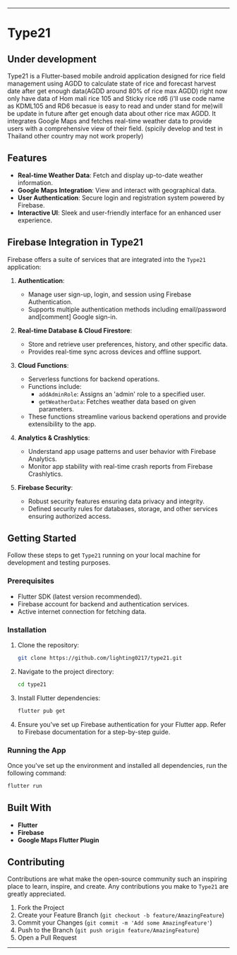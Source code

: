 
---

# Type21
## Under development
Type21 is a Flutter-based mobile android application designed for rice field management using AGDD to calculate state of rice and forecast harvest date after get enough data(AGDD around 80% of rice max AGDD) right now only have data of Hom mali rice 105 and Sticky rice rd6 (i'll use code name as KDML105 and RD6 becasue is easy to read and under stand for me)will be update in future after get enough data about other rice max AGDD. It integrates Google Maps and fetches real-time weather data to provide users with a comprehensive view of their field.
(spicily develop and test in Thailand other country may not work properly)

## Features

- **Real-time Weather Data**: Fetch and display up-to-date weather information.
- **Google Maps Integration**: View and interact with geographical data.
- **User Authentication**: Secure login and registration system powered by Firebase.
- **Interactive UI**: Sleek and user-friendly interface for an enhanced user experience.

## Firebase Integration in Type21

Firebase offers a suite of services that are integrated into the `Type21` application:

1. **Authentication**:
    - Manage user sign-up, login, and session using Firebase Authentication.
    - Supports multiple authentication methods including email/password and[comment] Google sign-in.

2. **Real-time Database & Cloud Firestore**:
    - Store and retrieve user preferences, history, and other specific data.
    - Provides real-time sync across devices and offline support.

3. **Cloud Functions**:
    - Serverless functions for backend operations.
    - Functions include:
        - `addAdminRole`: Assigns an 'admin' role to a specified user.
        - `getWeatherData`: Fetches weather data based on given parameters.
    - These functions streamline various backend operations and provide extensibility to the app.

4. **Analytics & Crashlytics**:
    - Understand app usage patterns and user behavior with Firebase Analytics.
    - Monitor app stability with real-time crash reports from Firebase Crashlytics.

5. **Firebase Security**:
    - Robust security features ensuring data privacy and integrity.
    - Defined security rules for databases, storage, and other services ensuring authorized access.

## Getting Started

Follow these steps to get `Type21` running on your local machine for development and testing purposes.

### Prerequisites

- Flutter SDK (latest version recommended).
- Firebase account for backend and authentication services.
- Active internet connection for fetching data.

### Installation

1. Clone the repository:
   ```bash
   git clone https://github.com/lighting0217/type21.git
   ```

2. Navigate to the project directory:
   ```bash
   cd type21
   ```

3. Install Flutter dependencies:
   ```bash
   flutter pub get
   ```

4. Ensure you've set up Firebase authentication for your Flutter app. Refer to Firebase documentation for a step-by-step guide.

### Running the App

Once you've set up the environment and installed all dependencies, run the following command:

```bash
flutter run
```

## Built With

- **Flutter**
- **Firebase**
- **Google Maps Flutter Plugin**

## Contributing

Contributions are what make the open-source community such an inspiring place to learn, inspire, and create. Any contributions you make to `Type21` are greatly appreciated.

1. Fork the Project
2. Create your Feature Branch (`git checkout -b feature/AmazingFeature`)
3. Commit your Changes (`git commit -m 'Add some AmazingFeature'`)
4. Push to the Branch (`git push origin feature/AmazingFeature`)
5. Open a Pull Request

---
